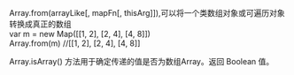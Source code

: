 Array.from(arrayLike[, mapFn[, thisArg]]),可以将一个类数组对象或可遍历对象转换成真正的数组<br>
var m = new Map([[1, 2], [2, 4], [4, 8]])<br>
Array.from(m) //[[1, 2], [2, 4], [4, 8]] <br>

Array.isArray() 方法用于确定传递的值是否为数组Array。返回 Boolean 值。<br>
